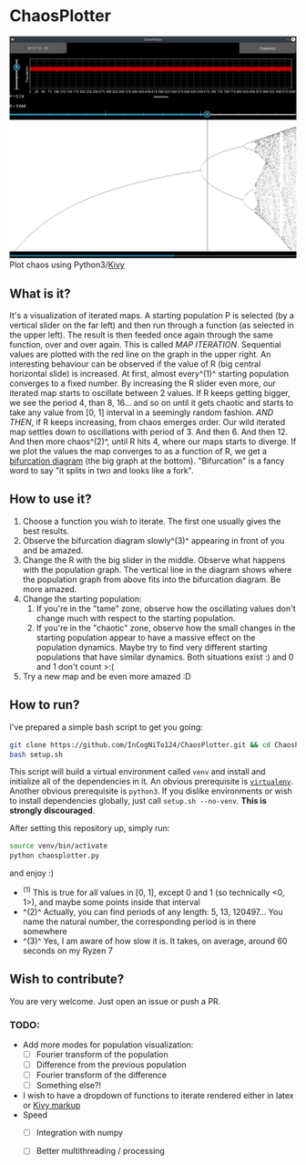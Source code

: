 
# ChaosPlotter
![Screenshot](/ChaosPlotterScreenshot.png)
Plot chaos using Python3/[Kivy](https://kivy.org/)
## What is it?
It's a visualization of iterated maps. A starting population P is selected (by a vertical slider on the far left) and then run through a function (as selected in the upper left). The result is then feeded once again through the same function, over and over again. This is called *MAP ITERATION*. Sequential values are plotted with the red line on the graph in the upper right.
An interesting behaviour can be observed if the value of R (big central horizontal slide) is increased. At first, almost every^(1)^ starting population converges to a fixed number. By increasing the R slider even more, our iterated map starts to oscillate between 2 values. If R keeps getting bigger, we see the period 4, than 8, 16... and so on until it gets chaotic and starts to take any value from [0, 1] interval in a seemingly random fashion.
*AND THEN*, if R keeps increasing, from chaos emerges order. Our wild iterated map settles down to oscillations with period of 3. And then 6. And then 12. And then more chaos^(2)^, until R hits 4, where our maps starts to diverge.
If we plot the values the map converges to as a function of R, we get a [bifurcation diagram](https://en.wikipedia.org/wiki/Bifurcation_diagram) (the big graph at the bottom). "Bifurcation" is a fancy word to say "it splits in two and looks like a fork".

## How to use it?
1. Choose a function you wish to iterate. The first one usually gives the best results.
2. Observe the bifurcation diagram slowly^(3)^ appearing in front of you and be amazed.
3. Change the R with the big slider in the middle. Observe what happens with the population graph. The vertical line in the diagram shows where the population graph from above fits into the bifurcation diagram. Be more amazed.
4. Change the starting population:
	1. If you're in the "tame" zone, observe how the oscillating values don't change much with respect to the starting population.
	2. If you're in the "chaotic" zone, observe how the small changes in the starting population appear to have a massive effect on the population dynamics. Maybe try to find very different starting populations that have similar dynamics. Both situations exist :) and 0 and 1 don't count >:(
5. Try a new map and be even more amazed :D

## How to run?
I've prepared a simple bash script to get you going:
```bash
git clone https://github.com/InCogNiTo124/ChaosPlotter.git && cd ChaosPlotter
bash setup.sh
```
This script will build a virtual environment called `venv` and install and initialize all of the dependencies in it. An obvious prerequisite is [`virtualenv`](https://virtualenv.pypa.io/). Another obvious prerequisite is `python3`.
If you dislike environments or wish to install dependencies globally, just call `setup.sh --no-venv`. **This is strongly discouraged**.

After setting this repository up, simply run:
```bash
source venv/bin/activate
python chaosplotter.py
```
and enjoy :)

- <sup>(1)</sup> This is true for all values in [0, 1], except 0 and 1 (so technically <0, 1>), and maybe some points inside that interval
- ^(2)^ Actually, you can find periods of any length: 5, 13, 120497... You name the natural number, the corresponding period is in there somewhere
- ^(3)^ Yes, I am aware of how slow it is. It takes, on average, around 60 seconds on my Ryzen 7
## Wish to contribute?
You are very welcome. Just open an issue or push a PR.

### TODO:
- Add more modes for population visualization:
	- [ ] Fourier transform of the population
	- [ ] Difference from the previous population
	- [ ] Fourier transform of the difference
	- [ ] Something else?!
- I wish to have a dropdown of functions to iterate rendered either in latex or [Kivy markup](https://kivy.org/doc/stable/api-kivy.core.text.markup.html)
- Speed
	- [ ] Integration with numpy
	- [ ] Better multithreading / processing

